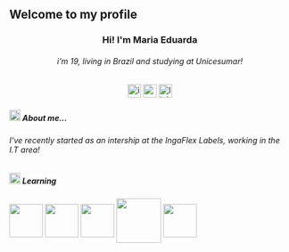 ## Welcome to my profile 
<h3 align="center">Hi! I'm Maria Eduarda</h3>
<h6 align="center">i'm 19, living in Brazil and studying at Unicesumar!</h6>


<p align="center">
<a href = "https://instagram.com/_duudafs"><img width="24" height="24" src="https://img.icons8.com/color-pixels/32/instagram-new.png" alt="instagram-new"></a>
<a href = "mailto:dudascomparin@gmail.com"><img width="24" height="24" src="https://img.icons8.com/color-pixels/32/gmail-new.png" alt="gmail-new"></a>
<a href = "mailto:dudascomparin@gmail.com"><img width="24" height="24" src="https://img.icons8.com/color-pixels/32/linkedin.png" alt="linkedin"></a>
</p>
<h5 style="font-weight: bold;"><img width="20" height="20" src="https://img.icons8.com/color-pixels/32/peach.png" alt="peach">  About me...</h4>
<p text-align="center">
<h6>I've recently started as an intership at the IngaFlex Labels, working in the I.T area!</h6>
</p>
<h5 style="font-weight: bold;"><img width="20" height="20" src="https://img.icons8.com/color-pixels/32/cursor.png" alt="cursor">  Learning </h4> 
<div>
  <img src ="https://img.shields.io/badge/HTML5-E34F26?style=for-the-badge&logo=html5&logoColor=white" align="center" heigth="50" width="60">
  <img src ="https://img.shields.io/badge/CSS-87b576?&style=for-the-badge&logo=css3&logoColor=white" align="center" heigth="50" width="60">
  <img src ="https://img.shields.io/badge/C%2B%2B-7ba4b5?style=for-the-badge&logo=c%2B%2B&logoColor=white" align="center" heigth="50" width="60">
  <img src ="https://img.shields.io/badge/JavaScript-cfa7c1.svg?style=for-the-badge&logo=JavaScript&logoColor=black" align="center" heigth="60" width="80">
  <img src ="https://img.shields.io/badge/PHP-777BB4?style=for-the-badge&logo=php&logoColor=white" align="center" heigth="50" width="60">
 
 
</div>


